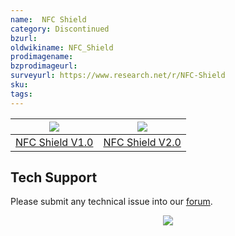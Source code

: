 ```yaml
---
name:  NFC Shield‏‎
category: Discontinued
bzurl:
oldwikiname: NFC_Shield‏‎
prodimagename:
bzprodimageurl:
surveyurl: https://www.research.net/r/NFC-Shield
sku:
tags:
---
```


|![](https://files.seeedstudio.com/wiki/NFC_Shield/img/NFC_Shield1.bmp)|![](https://files.seeedstudio.com/wiki/NFC_Shield/img/NFCshield.jpg)|
|---|---|
|[NFC Shield V1.0](https://wiki.seeedstudio.com/NFC_Shield_V1.0/) |[NFC Shield V2.0](https://wiki.seeedstudio.com/NFC_Shield_V2.0/) |

## Tech Support
Please submit any technical issue into our [forum](https://forum.seeedstudio.com/). <br /><p style="text-align:center"><a href="https://www.seeedstudio.com/act-4.html?utm_source=wiki&utm_medium=wikibanner&utm_campaign=newproducts" target="_blank"><img src="https://files.seeedstudio.com/wiki/Wiki_Banner/new_product.jpg" /></a></p>